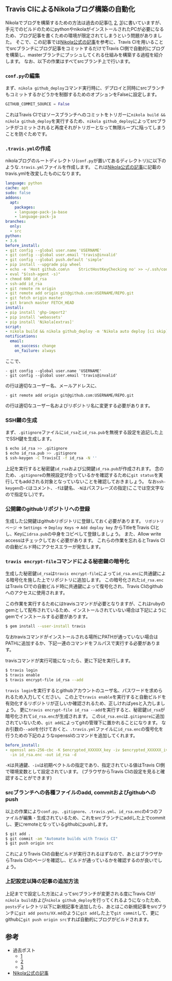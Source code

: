 <!--
.. title: Travis CIによるNikolaブログ構築の自動化
.. slug: 6
.. date: 2018-07-15 18:25:00 UTC+09:00
.. tags: nikola, python, travisci
.. category: 
.. link: 
.. description: 
.. type: text
-->

## Travis CIによるNikolaブログ構築の自動化 ##

Nikolaでブログを構築するための方法は過去の記事([1](http://www.hiromasa.info/posts/1/), [2](http://www.hiromasa.info/posts/2/), [3](http://www.hiromasa.info/posts/3/))に書いていますが、手元でのビルドのためにpythonやnikolaがインストールされたPCが必要になるため、ブログ記事を書くための環境が限定されてしまうという問題がありました。
そこで、この記事では[Nikola公式の記事](https://getnikola.com/blog/automating-nikola-rebuilds-with-travis-ci.html)を参考に、Travis CIを用いることでsrcブランチにブログ記事をコミットするだけでTravis CI側で自動的にブログを構築し、masterブランチにプッシュしてくれる仕組みを構築する過程を紹介します。
なお、以下の作業はすべてsrcブランチ上で行います。

### `conf.py`の編集 ###

まず、`nikola github_deploy`コマンド実行時に、デプロイと同時にsrcブランチもコミットするかどうかを制御するためのオプションをFalseに設定します。

```python
GITHUB_COMMIT_SOURCE = False
```

これはTravis CIではソースブランチへのコミットをトリガーに`nikola build && nikola github_deploy`を実行するため、`nikola github_deploy`によってsrcブランチがコミットされると再度それがトリガーとなって無限ループに陥ってしまうことを防ぐためです。

### `.travis.yml`の作成 ###

nikolaブログのルートディレクトリ(`conf.py`が置いてあるディレクトリ)に以下のような`.travis.yml`ファイルを作成します。
これは[Nikola公式の記事](https://getnikola.com/blog/automating-nikola-rebuilds-with-travis-ci.html)に記載のtravis.ymlを改変したものになります。

```yaml:.travis.yml
language: python
cache: apt
sudo: false
addons:
  apt:
    packages:
    - language-pack-ja-base
    - language-pack-ja
branches:
  only:
  - src
python:
- 3.6
before_install:
- git config --global user.name 'USERNAME'
- git config --global user.email 'travis@invalid'
- git config --global push.default 'simple'
- pip install --upgrade pip wheel
- echo -e 'Host github.com\n    StrictHostKeyChecking no' >> ~/.ssh/config
- eval "$(ssh-agent -s)"
- chmod 600 id_rsa
- ssh-add id_rsa
- git remote rm origin
- git remote add origin git@github.com:USERNAME/REPO.git
- git fetch origin master
- git branch master FETCH_HEAD
install:
- pip install 'ghp-import2'
- pip install 'webassets'
- pip install 'Nikola[extras]'
script:
- nikola build && nikola github_deploy -m 'Nikola auto deploy [ci skip]'
notifications:
  email:
    on_success: change
    on_failure: always
```

ここで、

    - git config --global user.name 'USERNAME'
    - git config --global user.email 'travis@invalid'

の行は適切なユーザー名、メールアドレスに、

    - git remote add origin git@github.com:USERNAME/REPO.git

の行は適切なユーザー名およびリポジトリ名に変更する必要があります。

### SSH鍵の生成 ###

まず、`.gitignore`ファイルに`id_rsa`と`id_rsa.pub`を無視する設定を追記した上でSSH鍵を生成します。

```sh
$ echo id_rsa >> .gitignore
$ echo id_rsa.pub >> .gitignore
$ ssh-keygen -C TravisCI -f id_rsa -N ''
```

上記を実行すると秘密鍵`id_rsa`および公開鍵`id_rsa.pub`が作成されます。
念のため、`.gitignore`の無視設定が合っているかを確認するために`git status`を実行してもaddされる対象となっていないことを確認しておきましょう。
なお`ssh-keygen`の`-C`はコメント、`-f`は鍵名、`-N`はパスフレーズの指定(ここでは空文字なので指定なし)です。

### 公開鍵のgithubリポジトリへの登録 ###

生成した公開鍵はgithubリポジトリに登録しておく必要があります。
`リポジトリページ` -> `Settings` -> `Deploy Keys` -> `Add deploy key`
からTitleをTravis CIとし、Keyに`idrsa.pub`の中身をコピペして登録しましょう。
また、Allow write accessはチェックしておく必要があります。
これらの作業を忘れるとTravis CIの自動ビルド時にアクセスエラーが発生します。

### `travis encrypt-file`コマンドによる秘密鍵の暗号化 ###

生成した秘密鍵`id_rsa`は`travis encrypt-file`によって`id_rsa.enc`に共通鍵による暗号化を施した上でリポジトリに追加します。
この暗号化された`id_rsa.enc`はTravis CIでの自動ビルド時に共通鍵によって復号化され、Travis CIのgithubへのアクセスに使用されます。

この作業を実行するためにはtravisコマンドが必要となりますが、これはrubyのgemとして配布されているため、インストールされていない場合は下記にようにgemでインストールする必要があります。

```sh
$ gem install --user-install travis
```

なおtravisコマンドがインストールされる場所にPATHが通っていない場合はPATHに追加するか、下記一連のコマンドをフルパスで実行する必要があります。

travisコマンドが実行可能になったら、更に下記を実行します。

```sh
$ travis login
$ travis enable
$ travis encrypt-file id_rsa --add
```

`travis login`を実行するとgithubアカウントのユーザ名、パスワードを求められるため入力してください。
この上で`travis enable`を実行すると自動ビルドを有効化するリポジトリが正しいか確認されるため、正しければyesと入力しましょう。
更に`travis encrypt-file id_rsa --add`を実行すると、秘密鍵`id_rsa`が暗号化されて`id_rsa.enc`が生成されます。
この`id_rsa.enc`は`.gitignore`に追加されていないため、`git add`によってgitの管理下に置かれることになります。
なお引数の`--add`を付けておくと、`.travis.yml`ファイルに`id_rsa.enc`の復号化を行うための下記のようなopensslのコマンドを追加してくれます。

```yaml
before_install:
- openssl aes-256-cbc -K $encrypted_XXXXXX_key -iv $encrypted_XXXXXX_iv
  -in id_rsa.enc -out id_rsa -d
```

`-K`は共通鍵、`-iv`は初期ベクトルの指定であり、指定されている値はTravis CI側で環境変数として設定されています。
(ブラウザからTravis CIの設定を見ると確認することができます)

### srcブランチへの各種ファイルのadd, commitおよびgithubへのpush ###

以上の作業により`conf.py`、`.gitignore`、`.travis.yml`、`id_rsa.enc`の4つのファイルが編集・生成されているため、これをsrcブランチにaddした上でcommitし、更にremoteとなっているgithubにpushします。

```sh
$ git add .
$ git commit -am "Automate builds with Travis CI"
$ git push origin src
```

これによりTravis CIの自動ビルドが実行されるはずなので、あとはブラウザからTravis CIのページを確認し、ビルドが通っているかを確認するのが良いでしょう。

### 上記設定以降の記事の追加方法 ###

上記までで設定した方法によってsrcブランチが変更される度にTravis CIが`nikola build`および`nikola github_deploy`を行ってくれるようになったため、`posts`ディレクトリ以下に新規記事を追加したら、あとはこの新規記事をsrcブランチに`git add posts/XX.md`のように`git add`した上で`git commit`して、更にgithubに`git push origin src`すれば自動的にブログがビルドされます。

## 参考 ##

* 過去ポスト
    * [1](http://www.hiromasa.info/posts/1/)
    * [2](http://www.hiromasa.info/posts/2/)
    * [3](http://www.hiromasa.info/posts/3/)
* [Nikola公式の記事](https://getnikola.com/blog/automating-nikola-rebuilds-with-travis-ci.html)
